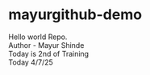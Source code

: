 # mayurgithub-demo
Hello world Repo.
<br> 
Author - Mayur Shinde
<br>
Today is 2nd of Training 
<br>
Today 4/7/25
